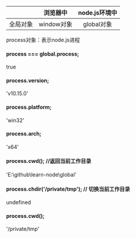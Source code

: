 |       |浏览器中    |node.js环境中|
|-------|:---------:|:-----------:|
|全局对象|window对象 |global对象   |

process对象：表示node.js进程

#### process === global.process;
true
#### process.version;
'v10.15.0'
#### process.platform;
'win32'
#### process.arch;
'x64'
#### process.cwd(); //返回当前工作目录
'E:\\github\\learn-node\\global'
#### process.chdir('/private/tmp'); // 切换当前工作目录
undefined
#### process.cwd();
'/private/tmp'